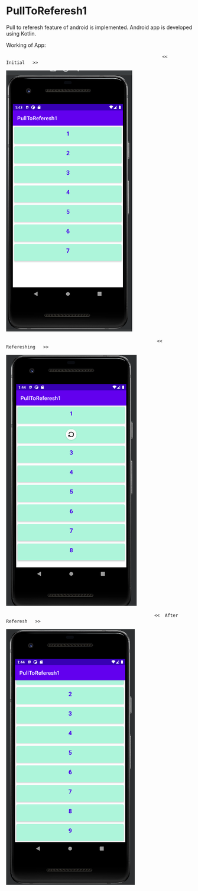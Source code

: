 # PullToReferesh1

Pull to referesh feature of android is implemented. Android app is developed using Kotlin.


Working of App:


                                                               <<   Initial   >>
                                                               
![First Image](https://github.com/Himanshu-kumar-gupta/Readme_Images/blob/main/PullToReferesh1/1.png?raw=true)    

                                                             <<   Refereshing   >>
                                                             
![Second Image](https://github.com/Himanshu-kumar-gupta/Readme_Images/blob/main/PullToReferesh1/2.png?raw=true)        

                                                            <<  After Referesh   >>
                                                            
![Third Image](https://github.com/Himanshu-kumar-gupta/Readme_Images/blob/main/PullToReferesh1/3.png?raw=true)                                                           
                                                                                                                     
